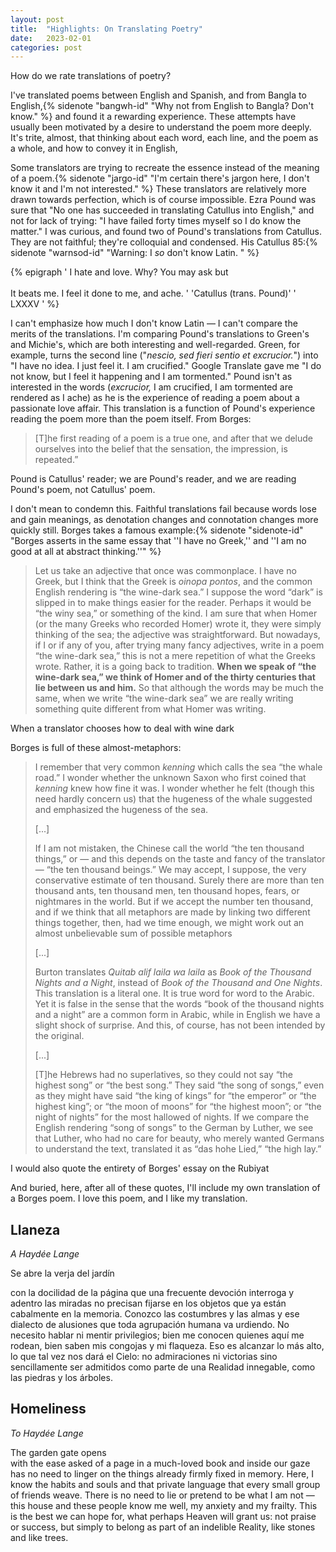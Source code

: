 ```yaml
---
layout: post
title:  "Highlights: On Translating Poetry"
date:   2023-02-01 
categories: post
---
```


How do we rate translations of poetry? 

I've translated poems between English and Spanish, and from Bangla to English,{% sidenote "bangwh-id" "Why not from English to Bangla? Don't know." %} and found it a rewarding experience. These attempts have usually been motivated by a desire to understand the poem more deeply. It's trite, almost, that thinking about each word, each line, and the poem as a whole, and how to convey it in English, 

Some translators are trying to recreate the essence instead of the meaning of a poem.{% sidenote "jargo-id" "I'm certain there's jargon here, I don't know it and I'm not interested." %}  These translators are relatively more drawn towards perfection, which is of course impossible. Ezra Pound was sure that "No one has succeeded in translating Catullus into English," and not for lack of trying: "I have failed forty times myself so I do know the matter." I was curious, and found two of Pound's translations from Catullus. They are not faithful; they're colloquial and condensed. His Catullus 85:{% sidenote "warnsod-id" "Warning: I *so* don't know Latin. " %} 

{% epigraph ' I hate and love. Why? You may ask but <br> <br> It beats me. I feel it done to me, and ache. ' 'Catullus (trans. Pound)' ' LXXXV ' %}

I can't emphasize how much I don't know Latin — I can't compare the merits of the translations. I'm comparing Pound's translations to Green's and Michie's, which are both interesting and well-regarded. Green, for example, turns the second line ("*nescio, sed fieri sentio et excrucior.*") into "I have no idea. I just feel it. I am crucified." Google Translate gave me "I do not know, but I feel it happening and I am tormented." Pound isn't as interested in the words (*excrucior,* I am crucified, I am tormented are rendered as I ache) as he is the experience of reading a poem about a passionate love affair. This translation is a function of Pound's experience reading the poem more than the poem itself. From Borges: 

> [T]he first reading of a poem is a true one, and after that we delude ourselves into the belief that the sensation, the impression, is repeated.” 

Pound is Catullus' reader; we are Pound's reader, and we are reading Pound's poem, not Catullus' poem. 

I don't mean to condemn this. Faithful translations fail because words lose and gain meanings, as denotation changes and connotation changes more quickly still. Borges takes a famous example:{% sidenote "sidenote-id" "Borges asserts in the same essay that ''I have no Greek,'' and ''I am no good at all at abstract thinking.''" %}  

> Let us take an adjective that once was commonplace. I have no Greek, but I think that the Greek is *oinopa pontos*, and the common English rendering is “the wine-dark sea.” I suppose the word “dark” is slipped in to make things easier for the reader. Perhaps it would be “the winy sea,” or something of the kind. I am sure that when Homer (or the many Greeks who recorded Homer) wrote it, they were simply thinking of the sea; the adjective was straightforward. But nowadays, if I or if any of you, after trying many fancy adjectives, write in a poem “the wine-dark sea,” this is not a mere repetition of what the Greeks wrote. Rather, it is a going back to tradition. **When we speak of “the wine-dark sea,” we think of Homer and of the thirty centuries that lie between us and him.** So that although the words may be much the same, when we write “the wine-dark sea” we are really writing something quite different from what Homer was writing.

When a translator chooses how to deal with wine dark

Borges is full of these almost-metaphors: 

> I remember that very common *kenning* which calls the sea “the whale road.” I wonder whether the unknown Saxon who first coined that *kenning* knew how fine it was. I wonder whether he felt (though this need hardly concern us) that the hugeness of the whale suggested and emphasized the hugeness of the sea.
> 
> [...]
> 
> If I am not mistaken, the Chinese call the world “the ten thousand things,” or — and this depends on the taste and fancy of the translator — “the ten thousand beings.” We may accept, I suppose, the very conservative estimate of ten thousand. Surely there are more than ten thousand ants, ten thousand men, ten thousand hopes, fears, or nightmares in the world. But if we accept the number ten thousand, and if we think that all metaphors are made by linking two different things together, then, had we time enough, we might work out an almost unbelievable sum of possible metaphors
> 
> [...]
> 
> Burton translates *Quitab alif laila wa laila* as *Book of the Thousand Nights and a Night*, instead of *Book of the Thousand and One Nights*. This translation is a literal one. It is true word for word to the Arabic. Yet it is false in the sense that the words “book of the thousand nights and a night” are a common form in Arabic, while in English we have a slight shock of surprise. And this, of course, has not been intended by the original.
> 
> [...]
> 
> [T]he Hebrews had no superlatives, so they could not say “the highest song” or “the best song.” They said “the song of songs,” even as they might have said “the king of kings” for “the emperor” or “the highest king”; or “the moon of moons” for “the highest moon”; or “the night of nights” for the most hallowed of nights. If we compare the English rendering “song of songs” to the German by Luther, we see that Luther, who had no care for beauty, who merely wanted Germans to understand the text, translated it as “das hohe Lied,” “the high lay.”

I would also quote the entirety of Borges' essay on the Rubiyat

And buried, here, after all of these quotes, I'll include my own translation of a Borges poem. I love this poem, and I like my translation. 

## Llaneza

*A Haydée Lange*

Se abre la verja del jardín

con la docilidad de la página
que una frecuente devoción interroga
y adentro las miradas
no precisan fijarse en los objetos
que ya están cabalmente en la memoria.
Conozco las costumbres y las almas
y ese dialecto de alusiones
que toda agrupación humana va urdiendo.
No necesito hablar
ni mentir privilegios;
bien me conocen quienes aquí me rodean,
bien saben mis congojas y mi flaqueza.
Eso es alcanzar lo más alto,
lo que tal vez nos dará el Cielo:
no admiraciones ni victorias
sino sencillamente ser admitidos
como parte de una Realidad innegable,
como las piedras y los árboles.

## Homeliness

*To Haydée Lange*

The garden gate opens <br>
with the ease asked of a page
in a much-loved book
and inside our gaze
has no need to linger on the things
already firmly fixed in memory.
Here, I know the habits and souls
and that private language 
that every small group of friends weave. 
There is no need to lie
or pretend to be what I am not —
this house and these people know me well, 
my anxiety and my frailty.
This is the best we can hope for,
what perhaps Heaven will grant us: 
not praise or success, 
but simply to belong
as part of an indelible Reality,
like stones and like trees.


